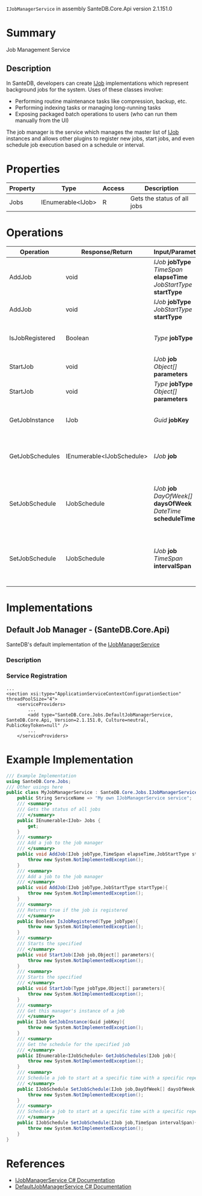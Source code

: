 `IJobManagerService` in assembly SanteDB.Core.Api version 2.1.151.0

# Summary
Job Management Service

## Description
In SanteDB, developers can create [IJob](http://santesuite.org/assets/doc/net/html/T_SanteDB_Core_Jobs_IJob.htm) implementations which represent background jobs for the system. Uses of these classes involve:

* Performing routine maintenance tasks like compression, backup, etc.
* Performing indexing tasks or managing long-running tasks
* Exposing packaged batch operations to users (who can run them manually from the UI)


The job manager is the service which manages the master list of [IJob](http://santesuite.org/assets/doc/net/html/T_SanteDB_Core_Jobs_IJob.htm) instances and allows other plugins
            to register new jobs, start jobs, and even schedule job execution based on a schedule or interval.

# Properties

|Property|Type|Access|Description|
|-|-|-|-|
|Jobs|IEnumerable&lt;IJob>|R|Gets the status of all jobs|

# Operations

|Operation|Response/Return|Input/Parameter|Description|
|-|-|-|-|
|AddJob|void|*IJob* **jobType**<br/>*TimeSpan* **elapseTime**<br/>*JobStartType* **startType**|Add a job to the job manager|
|AddJob|void|*IJob* **jobType**<br/>*JobStartType* **startType**|Add a job to the job manager|
|IsJobRegistered|Boolean|*Type* **jobType**|Returns true if the job is registered|
|StartJob|void|*IJob* **job**<br/>*Object[]* **parameters**|Starts the specified|
|StartJob|void|*Type* **jobType**<br/>*Object[]* **parameters**|Starts the specified|
|GetJobInstance|IJob|*Guid* **jobKey**|Get this manager's instance of a job|
|GetJobSchedules|IEnumerable&lt;IJobSchedule>|*IJob* **job**|Get the schedule for the specified job|
|SetJobSchedule|IJobSchedule|*IJob* **job**<br/>*DayOfWeek[]* **daysOfWeek**<br/>*DateTime* **scheduleTime**|Schedule a job to start at a specific time with a specific repetition|
|SetJobSchedule|IJobSchedule|*IJob* **job**<br/>*TimeSpan* **intervalSpan**|Schedule a job to start at a specific time with a specific repetition|

# Implementations


## Default Job Manager - (SanteDB.Core.Api)
SanteDB's default implementation of the [IJobManagerService](http://santesuite.org/assets/doc/net/html/T_SanteDB_Core_Jobs_IJobManagerService.htm)
### Description


### Service Registration
```markup
...
<section xsi:type="ApplicationServiceContextConfigurationSection" threadPoolSize="4">
	<serviceProviders>
		...
		<add type="SanteDB.Core.Jobs.DefaultJobManagerService, SanteDB.Core.Api, Version=2.1.151.0, Culture=neutral, PublicKeyToken=null" />
		...
	</serviceProviders>
```
# Example Implementation
```csharp
/// Example Implementation
using SanteDB.Core.Jobs;
/// Other usings here
public class MyJobManagerService : SanteDB.Core.Jobs.IJobManagerService { 
	public String ServiceName => "My own IJobManagerService service";
	/// <summary>
	/// Gets the status of all jobs
	/// </summary>
	public IEnumerable<IJob> Jobs {
		get;
	}
	/// <summary>
	/// Add a job to the job manager
	/// </summary>
	public void AddJob(IJob jobType,TimeSpan elapseTime,JobStartType startType){
		throw new System.NotImplementedException();
	}
	/// <summary>
	/// Add a job to the job manager
	/// </summary>
	public void AddJob(IJob jobType,JobStartType startType){
		throw new System.NotImplementedException();
	}
	/// <summary>
	/// Returns true if the job is registered
	/// </summary>
	public Boolean IsJobRegistered(Type jobType){
		throw new System.NotImplementedException();
	}
	/// <summary>
	/// Starts the specified
	/// </summary>
	public void StartJob(IJob job,Object[] parameters){
		throw new System.NotImplementedException();
	}
	/// <summary>
	/// Starts the specified
	/// </summary>
	public void StartJob(Type jobType,Object[] parameters){
		throw new System.NotImplementedException();
	}
	/// <summary>
	/// Get this manager's instance of a job
	/// </summary>
	public IJob GetJobInstance(Guid jobKey){
		throw new System.NotImplementedException();
	}
	/// <summary>
	/// Get the schedule for the specified job
	/// </summary>
	public IEnumerable<IJobSchedule> GetJobSchedules(IJob job){
		throw new System.NotImplementedException();
	}
	/// <summary>
	/// Schedule a job to start at a specific time with a specific repetition
	/// </summary>
	public IJobSchedule SetJobSchedule(IJob job,DayOfWeek[] daysOfWeek,DateTime scheduleTime){
		throw new System.NotImplementedException();
	}
	/// <summary>
	/// Schedule a job to start at a specific time with a specific repetition
	/// </summary>
	public IJobSchedule SetJobSchedule(IJob job,TimeSpan intervalSpan){
		throw new System.NotImplementedException();
	}
}
```

# References

* [IJobManagerService C# Documentation](http://santesuite.org/assets/doc/net/html/T_SanteDB_Core_Jobs_IJobManagerService.htm)
* [DefaultJobManagerService C# Documentation](http://santesuite.org/assets/doc/net/html/T_SanteDB_Core_Jobs_DefaultJobManagerService.htm)
